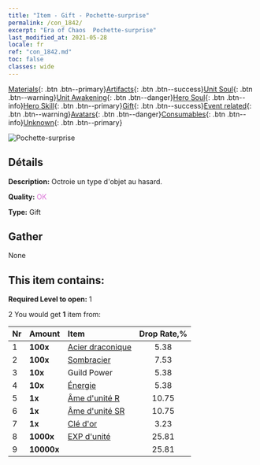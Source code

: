 ```yaml
---
title: "Item - Gift - Pochette-surprise"
permalink: /con_1842/
excerpt: "Era of Chaos  Pochette-surprise"
last_modified_at: 2021-05-28
locale: fr
ref: "con_1842.md"
toc: false
classes: wide
---
```

 [Materials](/ItemsFR/){: .btn .btn--primary}[Artifacts](/ItemsFR/Artifacts/){: .btn .btn--success}[Unit Soul](/ItemsFR/UnitSoul/){: .btn .btn--warning}[Unit Awakening](/ItemsFR/UnitAwakening/){: .btn .btn--danger}[Hero Soul](/ItemsFR/HeroSoul/){: .btn .btn--info}[Hero Skill](/ItemsFR/HeroSkill/){: .btn .btn--primary}[Gift](/ItemsFR/Gift/){: .btn .btn--success}[Event related](/ItemsFR/Events/){: .btn .btn--warning}[Avatars](/ItemsFR/Avatars/){: .btn .btn--danger}[Consumables](/ItemsFR/Consumables/){: .btn .btn--info}[Unknown](/ItemsFR/Unknown/){: .btn .btn--primary}

 ![Pochette-surprise](/images/t/i_907314.png)

## Détails
 **Description:** Octroie un type d'objet au hasard.

 **Quality:** <span style="color: #DA70D6">OK</span>

 **Type:** Gift

## Gather

  None

## This item contains:

 **Required Level to open:** 1

 2 You would get **1** item  from:

  | Nr | Amount |     Item    | Drop Rate,% |
  |:---|:-------|:------------|:---------:|
  | 1 |  **100x** | [Acier draconique](/ItemsFR/con_880/) | 5.38 | 
  | 2 |  **100x** | [Sombracier](/ItemsFR/con_881/) | 7.53 | 
  | 3 |  **10x** | Guild Power | 5.38 | 
  | 4 |  **10x** | [Énergie](/ItemsFR/con_900/) | 5.38 | 
  | 5 |  **1x** | [Âme d'unité R](/ItemsFR/con_533/) | 10.75 | 
  | 6 |  **1x** | [Âme d'unité SR](/ItemsFR/con_534/) | 10.75 | 
  | 7 |  **1x** | [Clé d'or](/ItemsFR/con_783/) | 3.23 | 
  | 8 |  **1000x** | [EXP d'unité](/ItemsFR/con_902/) | 25.81 | 
  | 9 |  **10000x** | <i class="fas fa-coins"/> | 25.81 | 
